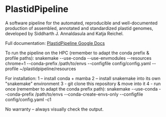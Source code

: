 # PlastidPipeline

A software pipeline for the automated, reproducible and well-documented production of assembled, annotated and standardized plastid genomes, developed by Siddharth J. Annaldasula and Katja Reichel.

Full documentation: [PlastidPipeline Google Docs](https://docs.google.com/document/d/1kSNYbWYWll7QQv1zzU0TqP_HkZW93I5C3cAuKrxtv6g/edit?usp=sharing)

To run the pipeline on the HPC (remember to adapt the conda prefix & profile paths):
snakemake --use-conda --use-envmodules --resources chrome=1 --conda-prefix /path/to/envs --configfile config/config.yaml --profile ~/plastidpipeline/resources

For installation:
1 – install conda + mamba
2 – install snakemake into its own "snakemake" environment
3 - git clone this repository & move into it
4 - run once (remember to adapt the conda prefix path):
snakemake --use-conda --conda-prefix /path/to/envs --conda-create-envs-only --configfile config/config.yaml -c1

No warranty – always visually check the output.